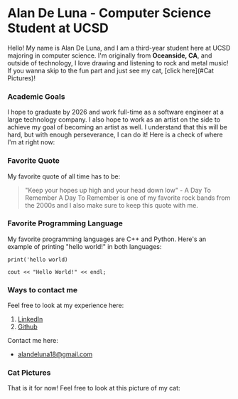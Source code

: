 # Alan De Luna - Computer Science Student at UCSD
Hello! My name is Alan De Luna, and I am a third-year student here at UCSD majoring in computer science. I'm originally from **Oceanside, CA**, and outside of technology, I love drawing and listening to rock and metal music! If you wanna skip to the fun part and just see my cat, [click here](#Cat Pictures)!

### Academic Goals
I hope to graduate by 2026 and work full-time as a software engineer at a large technology company. I also hope to work as an artist on the side to achieve my goal of becoming an artist as well. I understand that this will be hard, but with enough perseverance, I can do it! Here is a check of where I'm at right now: 



### Favorite Quote
My favorite quote of all time has to be: 
> "Keep your hopes up high and your head down low" - A Day To Remember
A Day To Remember is one of my favorite rock bands from the 2000s and I also make sure to keep this quote with me.

### Favorite Programming Language 
My favorite programming languages are C++ and Python. Here's an example of printing "hello world!" in both languages: 
```
print('hello world) 
```

```
cout << "Hello World!" << endl; 
```



### Ways to contact me
Feel free to look at my experience here:  
1. [LinkedIn](www.linkedin.com/in/alan-de-luna)
2. [Github](https://github.com/AlanDeLuna18)

Contact me here: 
- alandeluna18@gmail.com


### Cat Pictures
That is it for now! Feel free to look at this picture of my cat: 

<picture>



